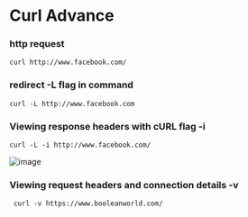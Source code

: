 # Curl Advance

### http request 

    curl http://www.facebook.com/

### redirect  -L flag in command 
  
    curl -L http://www.facebook.com

### Viewing response headers with cURL flag -i 

    curl -L -i http://www.facebook.com/
![image](https://user-images.githubusercontent.com/53860717/143516563-bc224fc4-9f13-43c3-ac1e-5fff3bdedf10.png)

### Viewing request headers and connection details -v 

     curl -v https://www.booleanworld.com/
     
